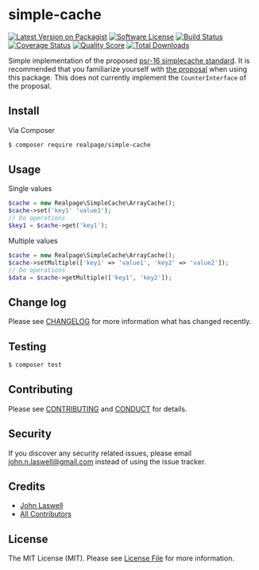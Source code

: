 # simple-cache

[![Latest Version on Packagist][ico-version]][link-packagist]
[![Software License][ico-license]](LICENSE.md)
[![Build Status][ico-travis]][link-travis]
[![Coverage Status][ico-scrutinizer]][link-scrutinizer]
[![Quality Score][ico-code-quality]][link-code-quality]
[![Total Downloads][ico-downloads]][link-downloads]

Simple implementation of the proposed [psr-16 simplecache standard](https://github.com/php-fig/simplecache). It is recommended that
you familiarize yourself with [the proposal](https://github.com/php-fig/fig-standards/blob/master/proposed/simplecache.md)
when using this package. This does not currently implement the `CounterInterface` of the proposal.

## Install

Via Composer

``` bash
$ composer require realpage/simple-cache
```

## Usage

Single values
``` php
$cache = new Realpage\SimpleCache\ArrayCache();
$cache->set('key1' 'value1');
// Do operations
$key1 = $cache->get('key1');
```

Multiple values
``` php
$cache = new Realpage\SimpleCache\ArrayCache();
$cache->setMultiple(['key1' => 'value1', 'key2' => 'value2']);
// Do operations
$data = $cache->getMultiple(['key1', 'key2']);
```

## Change log

Please see [CHANGELOG](CHANGELOG.md) for more information what has changed recently.

## Testing

``` bash
$ composer test
```

## Contributing

Please see [CONTRIBUTING](CONTRIBUTING.md) and [CONDUCT](CONDUCT.md) for details.

## Security

If you discover any security related issues, please email john.n.laswell@gmail.com instead of using the issue tracker.

## Credits

- [John Laswell](https://github.com/jlaswell)
- [All Contributors][link-contributors]

## License

The MIT License (MIT). Please see [License File](LICENSE.md) for more information.

[ico-version]: https://img.shields.io/packagist/v/realpage/simple-cache.svg?style=flat-square
[ico-license]: https://img.shields.io/badge/license-MIT-brightgreen.svg?style=flat-square
[ico-travis]: https://img.shields.io/travis/realpage/simple-cache/master.svg?style=flat-square
[ico-scrutinizer]: https://img.shields.io/scrutinizer/coverage/g/realpage/simple-cache.svg?style=flat-square
[ico-code-quality]: https://img.shields.io/scrutinizer/g/realpage/simple-cache.svg?style=flat-square
[ico-downloads]: https://img.shields.io/packagist/dt/realpage/simple-cache.svg?style=flat-square

[link-packagist]: https://packagist.org/packages/realpage/simple-cache
[link-travis]: https://travis-ci.org/realpage/simple-cache
[link-scrutinizer]: https://scrutinizer-ci.com/g/realpage/simple-cache/code-structure
[link-code-quality]: https://scrutinizer-ci.com/g/realpage/simple-cache
[link-downloads]: https://packagist.org/packages/realpage/simple-cache
[link-author]: https://github.com/jlaswell
[link-contributors]: ../../contributors
